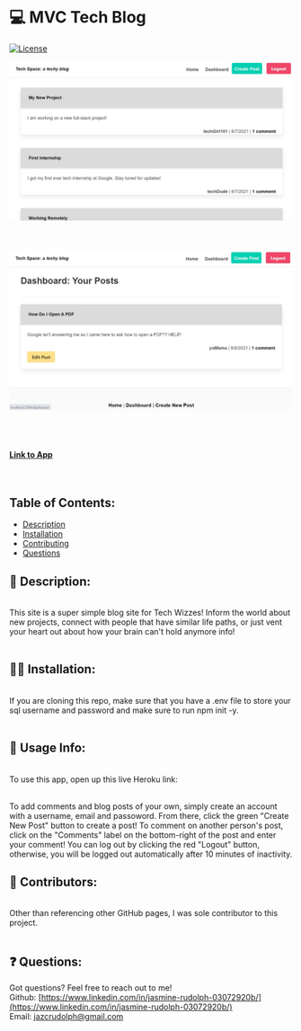 
# :computer: MVC Tech Blog

[![License](https://img.shields.io/badge/License-MIT%20-blue.svg)](https://opensource.org/licenses/MIT)

![Screenshot of Homepage](https://github.com/jazcr/mvc-blog/blob/bd848c4fd3f760fabe4f77d80af94be2d6ffbaa1/Assets/Homepage.JPG) 
<br>
<br>
<br>
<br>
![Screenshot of Dashboard](https://github.com/jazcr/mvc-blog/blob/bd848c4fd3f760fabe4f77d80af94be2d6ffbaa1/Assets/dashboard.JPG) 

<br>  
<br> 

#### [Link to App]()
<br>

## Table of Contents: 
*  [Description](#scroll-description)
*  [Installation](#man_mechanic-installation)
*  [Contributing](#couple-contributors)
*  [Questions](#-questions)



## :scroll: Description: 
<br>
This site is a super simple blog site for Tech Wizzes! Inform the world about new projects, connect with people that have similar life paths, or just vent your heart out about how your brain can't hold anymore info! 
 <br>
<br>

## :man_mechanic: Installation:
<br>
If you are cloning this repo, make sure that you have a .env file to store your sql username and password and make sure to run npm init -y.
<br>
<br>

## :book: Usage Info:
<br>
To use this app, open up this live Heroku link: <br>

<br> To add comments and blog posts of your own, simply create an account with a username, email and passoword. From there, click the green "Create New Post" button to create a post! To comment on another person's post, click on the "Comments" label on the bottom-right of the post and enter your comment! You can log out by clicking the red "Logout" button, otherwise, you will be logged out automatically after 10 minutes of inactivity.
<br>



## :couple: Contributors:
<br>
Other than referencing other GitHub pages, I was sole contributor to this project.

<br>
<br>


## ❓ Questions:

Got questions? Feel free to reach out to me!<br>
Github: [https://www.linkedin.com/in/jasmine-rudolph-03072920b/](https://www.linkedin.com/in/jasmine-rudolph-03072920b/)<br>
Email: [jazcrudolph@gmail.com](jazcrudolph@gmail.com)


